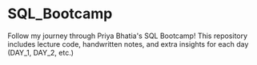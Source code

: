 # SQL_Bootcamp
Follow my journey through Priya Bhatia's SQL Bootcamp! This repository includes lecture code, handwritten notes, and extra insights for each day (DAY_1, DAY_2, etc.)
